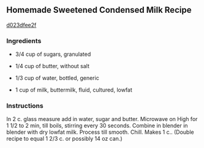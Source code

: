 ## Homemade Sweetened Condensed Milk Recipe

[d023dfee2f](http://cookeatshare.com/recipes/homemade-sweetened-condensed-milk-2180)

### Ingredients

 - 3/4 cup of sugars, granulated

 - 1/4 cup of butter, without salt

 - 1/3 cup of water, bottled, generic

 - 1 cup of milk, buttermilk, fluid, cultured, lowfat

### Instructions

In 2 c. glass measure add in water, sugar and butter. Microwave on High for 1 1/2 to 2 min, till boils, stirring every 30 seconds. Combine in blender in blender with dry lowfat milk. Process till smooth. Chill. Makes 1 c.. (Double recipe to equal 1 2/3 c. or possibly 14 oz can.)